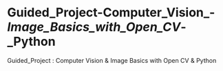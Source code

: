 # Guided_Project-Computer_Vision_-_Image_Basics_with_Open_CV_-_Python
Guided_Project : Computer Vision &amp; Image Basics with Open CV &amp; Python
